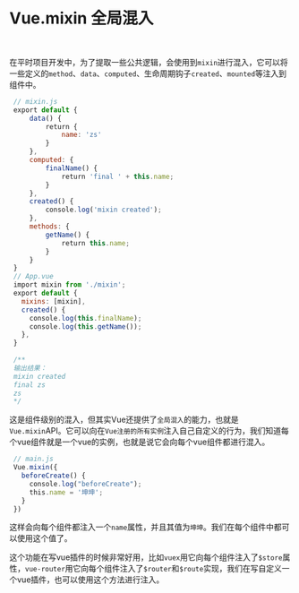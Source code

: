 # Vue.mixin 全局混入

<br/>

在平时项目开发中，为了提取一些公共逻辑，会使用到`mixin`进行混入，它可以将一些定义的`method`、`data`、`computed`、生命周期钩子`created`、`mounted`等注入到组件中。

```javascript
 // mixin.js
 export default {
     data() {
         return {
             name: 'zs'
         }
     },
     computed: {
         finalName() {
             return 'final ' + this.name;
         }
     },
     created() {
         console.log('mixin created');
     },
     methods: {
         getName() {
             return this.name;
         }
     }
 }
 // App.vue
 import mixin from './mixin';
 export default {
   mixins: [mixin],
   created() {
     console.log(this.finalName);
     console.log(this.getName());
   },
 }
 ​
 /**
 输出结果：
 mixin created
 final zs
 zs
 */
```

这是组件级别的混入，但其实Vue还提供了`全局混入`的能力，也就是`Vue.mixin`API。它可以向在`Vue注册的所有实例`注入自己自定义的行为，我们知道每个vue组件就是一个vue的实例，也就是说它会向每个vue组件都进行混入。

```javascript
 // main.js
 Vue.mixin({
   beforeCreate() {
     console.log("beforeCreate");
     this.name = '坤坤';
   }
 })
```

这样会向每个组件都注入一个`name`属性，并且其值为`坤坤`。我们在每个组件中都可以使用这个值了。

这个功能在写vue插件的时候非常好用，比如`vuex`用它向每个组件注入了`$store`属性，`vue-router`用它向每个组件注入了`$router`和`$route`实现，我们在写自定义一个vue插件，也可以使用这个方法进行注入。
